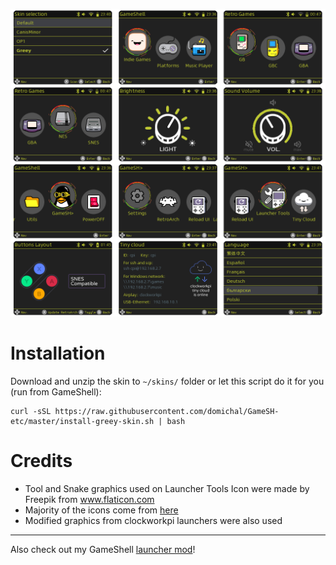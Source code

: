 ![Greey_GameShell_Theme](https://github.com/domichal/GameSH-etc/raw/master/images/Greey.png)

# Installation

Download and unzip the skin to ``~/skins/`` folder
or let this script do it for you (run from GameShell):
```
curl -sSL https://raw.githubusercontent.com/domichal/GameSH-etc/master/install-greey-skin.sh | bash
```

# Credits
- Tool and Snake graphics used on Launcher Tools Icon were made by Freepik from www.flaticon.com
- Majority of the icons come from [here](https://www.figma.com/file/Mzfms2wlOR9l4c7OgP1GhNd5/GameShell?node-id=102%3A486)
- Modified graphics from clockworkpi launchers were also used


---
Also check out my GameShell [launcher mod](https://github.com/domichal/mylauncher)!
